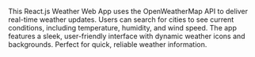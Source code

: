 This React.js Weather Web App uses the OpenWeatherMap API to deliver real-time weather updates. Users can search for cities to see current conditions, including temperature, humidity, and wind speed. The app features a sleek, user-friendly interface with dynamic weather icons and backgrounds. Perfect for quick, reliable weather information.

